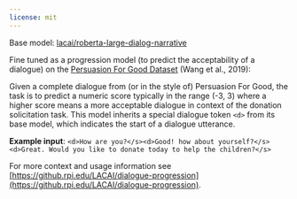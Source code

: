 ```yaml
---
license: mit
---
```


Base model: [lacai/roberta-large-dialog-narrative](https://huggingface.co/lacai/roberta-large-dialog-narrative)

Fine tuned as a progression model (to predict the acceptability of a dialogue) on the [Persuasion For Good Dataset](https://gitlab.com/ucdavisnlp/persuasionforgood) (Wang et al., 2019):

Given a complete dialogue from (or in the style of) Persuasion For Good, the task is to predict a numeric score typically in the range (-3, 3) where a higher score means a more acceptable dialogue in context of the donation solicitation task.
This model inherits a special dialogue token `<d>` from its base model, which indicates the start of a dialogue utterance.

**Example input**: `<d>How are you?</s><d>Good! how about yourself?</s><d>Great. Would you like to donate today to help the children?</s>`

For more context and usage information see [https://github.rpi.edu/LACAI/dialogue-progression](https://github.rpi.edu/LACAI/dialogue-progression).